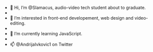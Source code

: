 - 👋 Hi, I’m @Slamacus, audio-video tech student about to graduate.
- 
- 👀 I’m interested in front-end developement, web design and video-editing.
- 
- 🌱 I’m currently learning JavaScript.
- 
- 📫 @AndrijaIvkovic1 on Twitter

<!---
Slamacus/Slamacus is a ✨ special ✨ repository because its `README.md` (this file) appears on your GitHub profile.
You can click the Preview link to take a look at your changes.
--->
